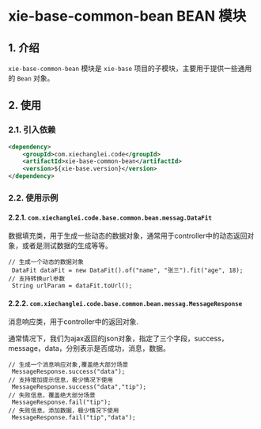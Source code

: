 # xie-base-common-bean BEAN 模块

## 1. 介绍

`xie-base-common-bean` 模块是 `xie-base` 项目的子模块，主要用于提供一些通用的 `Bean` 对象。

## 2. 使用

### 2.1. 引入依赖

```xml
<dependency>
    <groupId>com.xiechanglei.code</groupId>
    <artifactId>xie-base-common-bean</artifactId>
    <version>${xie-base.version}</version>
</dependency>
```

### 2.2. 使用示例

#### 2.2.1. `com.xiechanglei.code.base.common.bean.messag.DataFit`

数据填充类，用于生成一些动态的数据对象，通常用于controller中的动态返回对象，或者是测试数据的生成等等。

```
// 生成一个动态的数据对象
 DataFit dataFit = new DataFit().of("name", "张三").fit("age", 18);
// 支持转换url参数
 String urlParam = dataFit.toUrl();
```

#### 2.2.2. `com.xiechanglei.code.base.common.bean.messag.MessageResponse`

消息响应类，用于controller中的返回对象.

通常情况下，我们为ajax返回的json对象，指定了三个字段，success，message，data，分别表示是否成功，消息，数据。

```
// 生成一个消息响应对象,覆盖绝大部分场景
 MessageResponse.success("data");
// 支持增加提示信息，极少情况下使用
 MessageResponse.success("data","tip");
// 失败信息，覆盖绝大部分场景
 MessageResponse.fail("tip");
// 失败信息，添加数据，极少情况下使用
 MessageResponse.fail("tip","data");
```
